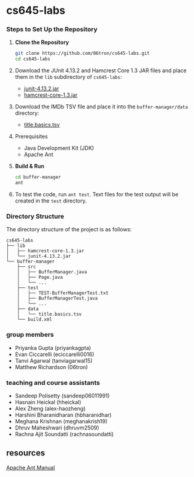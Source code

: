 # cs645-labs

### Steps to Set Up the Repository

1. **Clone the Repository**
   ```sh
   git clone https://github.com/06tron/cs645-labs.git
   cd cs645-labs
   ```
2. Download the JUnit 4.13.2 and Hamcrest Core 1.3 JAR files and place them in the `lib` subdirectory of `cs645-labs`:
   - [junit-4.13.2.jar](https://repo1.maven.org/maven2/junit/junit/4.13.2/junit-4.13.2.jar)
   - [hamcrest-core-1.3.jar](https://repo1.maven.org/maven2/org/hamcrest/hamcrest-core/1.3/hamcrest-core-1.3.jar)

3. Download the IMDb TSV file and place it into the `buffer-manager/data` directory:
   - [title.basics.tsv](https://datasets.imdbws.com/title.basics.tsv.gz)

4. Prerequisites
   - Java Development Kit (JDK)
   - Apache Ant
  
6. **Build & Run**
    ```sh
    cd buffer-manager
    ant
    ```

7. To test the code, run `ant test`. Text files for the test output will be created in the `test` directory.

### Directory Structure

The directory structure of the project is as follows:

```
cs645-labs
├── lib
│   ├── hamcrest-core-1.3.jar
│   └── junit-4.13.2.jar
└── buffer-manager
    ├── src
    │   ├── BufferManager.java
    │   ├── Page.java
    │   └── ...
    ├── test
    │   ├── TEST-BufferManagerTest.txt
    │   ├── BufferManagerTest.java
    │   └── ...
    ├── data 
    │   └── title.basics.tsv
    └── build.xml

```

### group members
- Priyanka Gupta (priyankagpta)
- Evan Ciccarelli (eciccarelli0016)
- Tanvi Agarwal (tanviagarwal15)
- Matthew Richardson (06tron)

### teaching and course assistants
- Sandeep Polisetty (sandeep06011991)
- Hasnain Heickal (hheickal)
- Alex Zheng (alex-haozheng)
- Harshini Bharanidharan (hbharanidhar)
- Meghana Krishnan (meghanakrish19)
- Dhruv Maheshwari (dhruvm2509)
- Rachna Ajit Soundatti (rachnasoundatti)

## resources

[Apache Ant Manual](https://ant.apache.org/manual/using.html)
